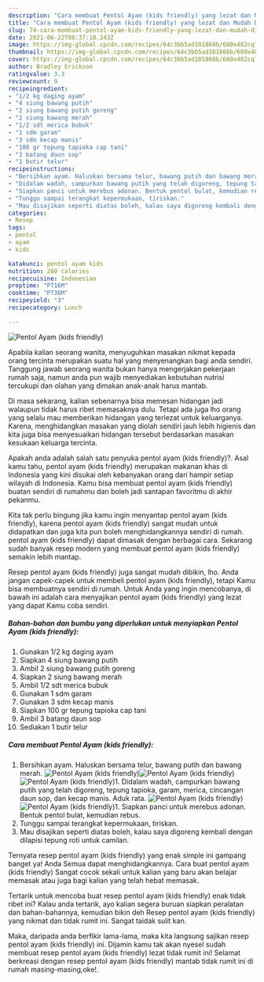 ```yaml
---
description: "Cara membuat Pentol Ayam (kids friendly) yang lezat dan Mudah Dibuat"
title: "Cara membuat Pentol Ayam (kids friendly) yang lezat dan Mudah Dibuat"
slug: 74-cara-membuat-pentol-ayam-kids-friendly-yang-lezat-dan-mudah-dibuat
date: 2021-06-22T08:37:10.243Z
image: https://img-global.cpcdn.com/recipes/64c3bb5ad101868b/680x482cq70/pentol-ayam-kids-friendly-foto-resep-utama.jpg
thumbnail: https://img-global.cpcdn.com/recipes/64c3bb5ad101868b/680x482cq70/pentol-ayam-kids-friendly-foto-resep-utama.jpg
cover: https://img-global.cpcdn.com/recipes/64c3bb5ad101868b/680x482cq70/pentol-ayam-kids-friendly-foto-resep-utama.jpg
author: Bradley Erickson
ratingvalue: 3.3
reviewcount: 9
recipeingredient:
- "1/2 kg daging ayam"
- "4 siung bawang putih"
- "2 siung bawang putih goreng"
- "2 siung bawang merah"
- "1/2 sdt merica bubuk"
- "1 sdm garam"
- "3 sdm kecap manis"
- "100 gr tepung tapioka cap tani"
- "3 batang daun sop"
- "1 butir telur"
recipeinstructions:
- "Bersihkan ayam. Haluskan bersama telur, bawang putih dan bawang merah."
- "Didalam wadah, campurkan bawang putih yang telah digoreng, tepung tapioka, garam, merica, cincangan daun sop, dan kecap manis. Aduk rata."
- "Siapkan panci untuk merebus adonan. Bentuk pentol bulat, kemudian rebus."
- "Tunggu sampai terangkat kepermukaan, tiriskan."
- "Mau disajikan seperti diatas boleh, kalau saya digoreng kembali dengan dilapisi tepung roti untuk camilan."
categories:
- Resep
tags:
- pentol
- ayam
- kids

katakunci: pentol ayam kids 
nutrition: 260 calories
recipecuisine: Indonesian
preptime: "PT16M"
cooktime: "PT36M"
recipeyield: "3"
recipecategory: Lunch

---
```



![Pentol Ayam (kids friendly)](https://img-global.cpcdn.com/recipes/64c3bb5ad101868b/680x482cq70/pentol-ayam-kids-friendly-foto-resep-utama.jpg)

Apabila kalian seorang wanita, menyuguhkan masakan nikmat kepada orang tercinta merupakan suatu hal yang menyenangkan bagi anda sendiri. Tanggung jawab seorang  wanita bukan hanya mengerjakan pekerjaan rumah saja, namun anda pun wajib menyediakan kebutuhan nutrisi tercukupi dan olahan yang dimakan anak-anak harus mantab.

Di masa  sekarang, kalian sebenarnya bisa memesan hidangan jadi walaupun tidak harus ribet memasaknya dulu. Tetapi ada juga lho orang yang selalu mau memberikan hidangan yang terlezat untuk keluarganya. Karena, menghidangkan masakan yang diolah sendiri jauh lebih higienis dan kita juga bisa menyesuaikan hidangan tersebut berdasarkan masakan kesukaan keluarga tercinta. 



Apakah anda adalah salah satu penyuka pentol ayam (kids friendly)?. Asal kamu tahu, pentol ayam (kids friendly) merupakan makanan khas di Indonesia yang kini disukai oleh kebanyakan orang dari hampir setiap wilayah di Indonesia. Kamu bisa membuat pentol ayam (kids friendly) buatan sendiri di rumahmu dan boleh jadi santapan favoritmu di akhir pekanmu.

Kita tak perlu bingung jika kamu ingin menyantap pentol ayam (kids friendly), karena pentol ayam (kids friendly) sangat mudah untuk didapatkan dan juga kita pun boleh menghidangkannya sendiri di rumah. pentol ayam (kids friendly) dapat dimasak dengan berbagai cara. Sekarang sudah banyak resep modern yang membuat pentol ayam (kids friendly) semakin lebih mantap.

Resep pentol ayam (kids friendly) juga sangat mudah dibikin, lho. Anda jangan capek-capek untuk membeli pentol ayam (kids friendly), tetapi Kamu bisa membuatnya sendiri di rumah. Untuk Anda yang ingin mencobanya, di bawah ini adalah cara menyajikan pentol ayam (kids friendly) yang lezat yang dapat Kamu coba sendiri.

<!--inarticleads1-->

##### Bahan-bahan dan bumbu yang diperlukan untuk menyiapkan Pentol Ayam (kids friendly):

1. Gunakan 1/2 kg daging ayam
1. Siapkan 4 siung bawang putih
1. Ambil 2 siung bawang putih goreng
1. Siapkan 2 siung bawang merah
1. Ambil 1/2 sdt merica bubuk
1. Gunakan 1 sdm garam
1. Gunakan 3 sdm kecap manis
1. Siapkan 100 gr tepung tapioka cap tani
1. Ambil 3 batang daun sop
1. Sediakan 1 butir telur




<!--inarticleads2-->

##### Cara membuat Pentol Ayam (kids friendly):

1. Bersihkan ayam. Haluskan bersama telur, bawang putih dan bawang merah.
<img src="https://img-global.cpcdn.com/steps/f24bda7a3c2f109a/160x128cq70/pentol-ayam-kids-friendly-langkah-memasak-1-foto.jpg" alt="Pentol Ayam (kids friendly)"><img src="https://img-global.cpcdn.com/steps/d6dfa944a866d1f0/160x128cq70/pentol-ayam-kids-friendly-langkah-memasak-1-foto.jpg" alt="Pentol Ayam (kids friendly)"><img src="https://img-global.cpcdn.com/steps/398e90cbf07eabef/160x128cq70/pentol-ayam-kids-friendly-langkah-memasak-1-foto.jpg" alt="Pentol Ayam (kids friendly)">1. Didalam wadah, campurkan bawang putih yang telah digoreng, tepung tapioka, garam, merica, cincangan daun sop, dan kecap manis. Aduk rata.
<img src="https://img-global.cpcdn.com/steps/874d7002bc5f0840/160x128cq70/pentol-ayam-kids-friendly-langkah-memasak-2-foto.jpg" alt="Pentol Ayam (kids friendly)"><img src="https://img-global.cpcdn.com/steps/dd4cce3a7f8d1fce/160x128cq70/pentol-ayam-kids-friendly-langkah-memasak-2-foto.jpg" alt="Pentol Ayam (kids friendly)">1. Siapkan panci untuk merebus adonan. Bentuk pentol bulat, kemudian rebus.
1. Tunggu sampai terangkat kepermukaan, tiriskan.
1. Mau disajikan seperti diatas boleh, kalau saya digoreng kembali dengan dilapisi tepung roti untuk camilan.




Ternyata resep pentol ayam (kids friendly) yang enak simple ini gampang banget ya! Anda Semua dapat menghidangkannya. Cara buat pentol ayam (kids friendly) Sangat cocok sekali untuk kalian yang baru akan belajar memasak atau juga bagi kalian yang telah hebat memasak.

Tertarik untuk mencoba buat resep pentol ayam (kids friendly) enak tidak ribet ini? Kalau anda tertarik, ayo kalian segera buruan siapkan peralatan dan bahan-bahannya, kemudian bikin deh Resep pentol ayam (kids friendly) yang nikmat dan tidak rumit ini. Sangat taidak sulit kan. 

Maka, daripada anda berfikir lama-lama, maka kita langsung sajikan resep pentol ayam (kids friendly) ini. Dijamin kamu tak akan nyesel sudah membuat resep pentol ayam (kids friendly) lezat tidak rumit ini! Selamat berkreasi dengan resep pentol ayam (kids friendly) mantab tidak rumit ini di rumah masing-masing,oke!.

